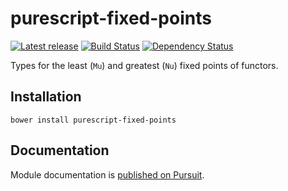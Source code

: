 # purescript-fixed-points

[![Latest release](http://img.shields.io/bower/v/purescript-fixed-points.svg)](https://github.com/purescript/purescript-fixed-points/releases)
[![Build Status](https://travis-ci.org/purescript/purescript-fixed-points.svg?branch=master)](https://travis-ci.org/purescript/purescript-fixed-points)
[![Dependency Status](https://www.versioneye.com/user/projects/578d3dce3e6a8b0030c9b38a/badge.svg?style=flat)](https://www.versioneye.com/user/projects/578d3dce3e6a8b0030c9b38a)

Types for the least (`Mu`) and greatest (`Nu`) fixed points of functors.

## Installation

```
bower install purescript-fixed-points
```

## Documentation

Module documentation is [published on Pursuit](http://pursuit.purescript.org/packages/purescript-fixed-points).
